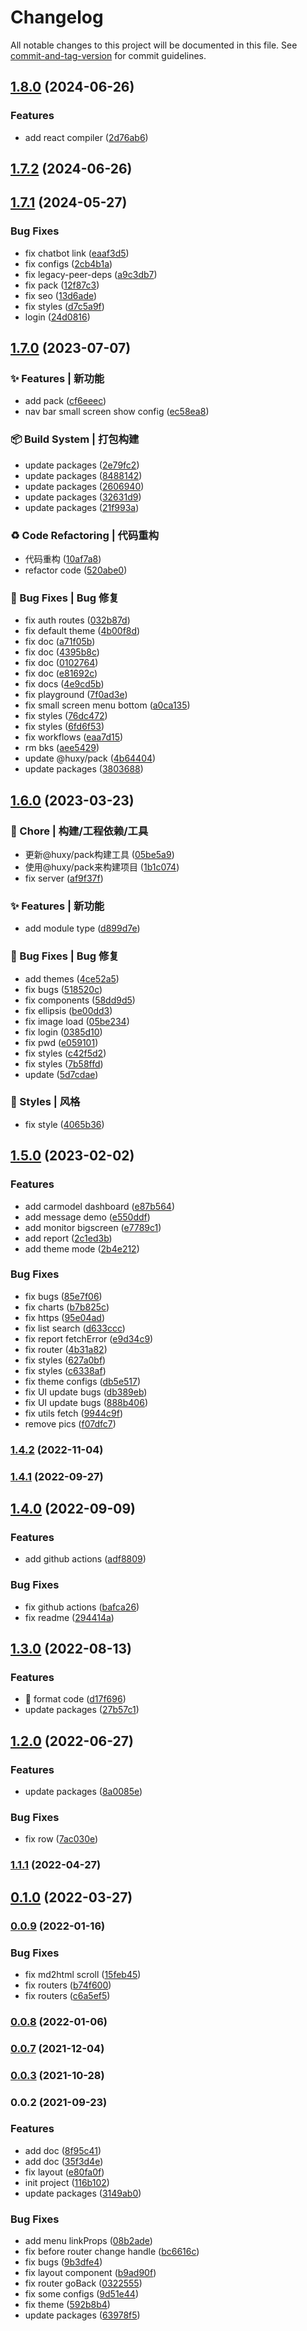 # Changelog

All notable changes to this project will be documented in this file. See [commit-and-tag-version](https://github.com/absolute-version/commit-and-tag-version) for commit guidelines.

## [1.8.0](https://github.com/ahyiru/web-design/compare/v1.7.2...v1.8.0) (2024-06-26)


### Features

* add react compiler ([2d76ab6](https://github.com/ahyiru/web-design/commit/2d76ab6feb4b760e1618cf0f1722d1a650bcd533))

## [1.7.2](https://github.com/ahyiru/web-design/compare/v1.7.1...v1.7.2) (2024-06-26)

## [1.7.1](https://github.com/ahyiru/web-design/compare/v1.7.0...v1.7.1) (2024-05-27)


### Bug Fixes

* fix chatbot link ([eaaf3d5](https://github.com/ahyiru/web-design/commit/eaaf3d5df83a74ae5100d3f502ef11cf6565ccf6))
* fix configs ([2cb4b1a](https://github.com/ahyiru/web-design/commit/2cb4b1a313086866d72e2ac0e7e584a480b32c2c))
* fix legacy-peer-deps ([a9c3db7](https://github.com/ahyiru/web-design/commit/a9c3db7173211a8fab82a4f17f5b96ecc60d01f1))
* fix pack ([12f87c3](https://github.com/ahyiru/web-design/commit/12f87c389fd6ad1cc0abb9aea6ee752a87f08d2f))
* fix seo ([13d6ade](https://github.com/ahyiru/web-design/commit/13d6adead8ce2fd86b4357bcf6ad8f2b7261ae41))
* fix styles ([d7c5a9f](https://github.com/ahyiru/web-design/commit/d7c5a9f20307b802c754ee702db96adbb03b2232))
* login ([24d0816](https://github.com/ahyiru/web-design/commit/24d0816b5bb9fdf3df9b3d6a393c7dae19cd51d6))

## [1.7.0](https://github.com/ahyiru/web-design/compare/v1.6.0...v1.7.0) (2023-07-07)


### ✨ Features | 新功能

* add pack ([cf6eeec](https://github.com/ahyiru/web-design/commit/cf6eeecfceb777754ab4917c9186b47c7e7d25c0))
* nav bar small screen show config ([ec58ea8](https://github.com/ahyiru/web-design/commit/ec58ea8c3f6edaf0066ca8d9a1cee4ac010a395d))


### 📦‍ Build System | 打包构建

* update packages ([2e79fc2](https://github.com/ahyiru/web-design/commit/2e79fc212366749da63f8f16b6d354be3d5ab697))
* update packages ([8488142](https://github.com/ahyiru/web-design/commit/84881425393d8ed9dae119ab89951583ec6efd30))
* update packages ([2606940](https://github.com/ahyiru/web-design/commit/2606940795431aa74ba4d8490ecf4fa0e946caf8))
* update packages ([32631d9](https://github.com/ahyiru/web-design/commit/32631d92ec6eec9c5e7991299664e6b25bd40561))
* update packages ([21f993a](https://github.com/ahyiru/web-design/commit/21f993a18a06aceec490031f00d2f561890526c6))


### ♻️ Code Refactoring | 代码重构

* 代码重构 ([10af7a8](https://github.com/ahyiru/web-design/commit/10af7a891b7c932ec3f61dc1954c40b4fef911ce))
* refactor code ([520abe0](https://github.com/ahyiru/web-design/commit/520abe09569c7c569fe74cbb1295313789d32bf6))


### 🐛 Bug Fixes | Bug 修复

* fix auth routes ([032b87d](https://github.com/ahyiru/web-design/commit/032b87d248fa615c4b5b96f3e9d747b1a80381ce))
* fix default theme ([4b00f8d](https://github.com/ahyiru/web-design/commit/4b00f8d126c5fe313adfd993786b3e17c39d0097))
* fix doc ([a71f05b](https://github.com/ahyiru/web-design/commit/a71f05bec7c0e995857aa74b95002db2a703c323))
* fix doc ([4395b8c](https://github.com/ahyiru/web-design/commit/4395b8c52a22e3d8eb47b72781e2be55ac284fa2))
* fix doc ([0102764](https://github.com/ahyiru/web-design/commit/01027642098347b6f2c6156808c6e3734bc4a593))
* fix doc ([e81692c](https://github.com/ahyiru/web-design/commit/e81692cdb546a0f419e93ea1de490c24456f928b))
* fix docs ([4e9cd5b](https://github.com/ahyiru/web-design/commit/4e9cd5b0943f5c9c8a99271bb48275b49443df98))
* fix playground ([7f0ad3e](https://github.com/ahyiru/web-design/commit/7f0ad3e04b566f5467678552fc5f3cb172a1ebfb))
* fix small screen menu bottom ([a0ca135](https://github.com/ahyiru/web-design/commit/a0ca1357860c9e295c7ad083d021091542041922))
* fix styles ([76dc472](https://github.com/ahyiru/web-design/commit/76dc472c4d01f5ecdfd44a0036c38eefb7199692))
* fix styles ([6fd6f53](https://github.com/ahyiru/web-design/commit/6fd6f532e17c9cbe31af54076b55fcb62941ea18))
* fix workflows ([eaa7d15](https://github.com/ahyiru/web-design/commit/eaa7d15e654efa5b50ac8101becd3e3bd1151a17))
* rm bks ([aee5429](https://github.com/ahyiru/web-design/commit/aee54298e202e0addd1680a068fbc003fb176269))
* update @huxy/pack ([4b64404](https://github.com/ahyiru/web-design/commit/4b644044de0f1e1f71aa55c8d99f239cab1d3939))
* update packages ([3803688](https://github.com/ahyiru/web-design/commit/38036887ecc37c1306cf243bbcca6c9bd3fbcf9d))

## [1.6.0](https://github.com/ahyiru/web-design/compare/v1.5.0...v1.6.0) (2023-03-23)


### 🚀 Chore | 构建/工程依赖/工具

* 更新@huxy/pack构建工具 ([05be5a9](https://github.com/ahyiru/web-design/commit/05be5a91e319341f0fab549a16afbbf9aaf39962))
* 使用@huxy/pack来构建项目 ([1b1c074](https://github.com/ahyiru/web-design/commit/1b1c0742377e6c323505231443097e8afff35a90))
* fix server ([af9f37f](https://github.com/ahyiru/web-design/commit/af9f37f008dcb501aeb4c0a53b063a76b64223a2))


### ✨ Features | 新功能

* add module type ([d899d7e](https://github.com/ahyiru/web-design/commit/d899d7eb21d71be4417a5338f775ff7be9356472))


### 🐛 Bug Fixes | Bug 修复

* add themes ([4ce52a5](https://github.com/ahyiru/web-design/commit/4ce52a56686ad31f927a0b9c4cb0c9d0883e6b8d))
* fix bugs ([518520c](https://github.com/ahyiru/web-design/commit/518520c75511d5ab6486d7e64af523a095bd0d49))
* fix components ([58dd9d5](https://github.com/ahyiru/web-design/commit/58dd9d5741d72a660739b063e4757dbffbfe51bd))
* fix ellipsis ([be00dd3](https://github.com/ahyiru/web-design/commit/be00dd3a44c98c5bfa271bb5e5542dd2834e549a))
* fix image load ([05be234](https://github.com/ahyiru/web-design/commit/05be2345dc3bd18aa86aabd083af2fe175dd2d85))
* fix login ([0385d10](https://github.com/ahyiru/web-design/commit/0385d10071f5b70da00e3d62c08b7a8f01152c29))
* fix pwd ([e059101](https://github.com/ahyiru/web-design/commit/e05910146250b0f930232c6ea87927508af1a805))
* fix styles ([c42f5d2](https://github.com/ahyiru/web-design/commit/c42f5d20c764871dbeb992bc3e3f47560e492cc6))
* fix styles ([7b58ffd](https://github.com/ahyiru/web-design/commit/7b58ffde18a50b64c0935d82a53f99a071c3a2a4))
* update ([5d7cdae](https://github.com/ahyiru/web-design/commit/5d7cdaea0ce229a9cc12126907bf82b64c722ada))


### 💄 Styles | 风格

* fix style ([4065b36](https://github.com/ahyiru/web-design/commit/4065b3633a9051aaf6fa380d53d307c7a7f55407))

## [1.5.0](https://github.com/ahyiru/web-design/compare/v1.4.2...v1.5.0) (2023-02-02)


### Features

* add carmodel dashboard ([e87b564](https://github.com/ahyiru/web-design/commit/e87b56469c487122bbc9eb5b236a4d7929f87b94))
* add message demo ([e550ddf](https://github.com/ahyiru/web-design/commit/e550ddfd49eb4384694b5bef340e1d47aee1b366))
* add monitor bigscreen ([e7789c1](https://github.com/ahyiru/web-design/commit/e7789c155775dae75039ff7409bb304c9bfe75dc))
* add report ([2c1ed3b](https://github.com/ahyiru/web-design/commit/2c1ed3ba125ceda3411f77d39eb37a4aa925ba88))
* add theme mode ([2b4e212](https://github.com/ahyiru/web-design/commit/2b4e21279e6087c6781c1ab398793d0a0e19650a))


### Bug Fixes

* fix bugs ([85e7f06](https://github.com/ahyiru/web-design/commit/85e7f066e09a59e7f690e451fe4a034ec1d604c7))
* fix charts ([b7b825c](https://github.com/ahyiru/web-design/commit/b7b825c67e39ca3c17e46651a4966d398ef779a8))
* fix https ([95e04ad](https://github.com/ahyiru/web-design/commit/95e04ada4407694a10881f43498326e19fa999b5))
* fix list search ([d633ccc](https://github.com/ahyiru/web-design/commit/d633ccc7683d0b58c6d14b37f882fcefaf1ceb7f))
* fix report fetchError ([e9d34c9](https://github.com/ahyiru/web-design/commit/e9d34c9d7f684cd6a99f9dfa935f4fbea040bcd1))
* fix router ([4b31a82](https://github.com/ahyiru/web-design/commit/4b31a82a5db10dba3e20fd7cc55fb6cb461ca795))
* fix styles ([627a0bf](https://github.com/ahyiru/web-design/commit/627a0bfc74c97a480e9940142cd9c1a6077cfa60))
* fix styles ([c6338af](https://github.com/ahyiru/web-design/commit/c6338af1d2bb269d884ed86fc6a8e3e46e5314c7))
* fix theme configs ([db5e517](https://github.com/ahyiru/web-design/commit/db5e517c1086d745773b81b831c7d8d4c9bae572))
* fix UI update bugs ([db389eb](https://github.com/ahyiru/web-design/commit/db389ebb4e596f45ab3139479b8884ef83cb5b87))
* fix UI update bugs ([888b406](https://github.com/ahyiru/web-design/commit/888b4066889987509e620cc57e2c5e385085b2ac))
* fix utils fetch ([9944c9f](https://github.com/ahyiru/web-design/commit/9944c9f68da2741063112422e94924e90691df98))
* remove pics ([f07dfc7](https://github.com/ahyiru/web-design/commit/f07dfc7dd95356755f61fbd9a866004e1294a4fa))

### [1.4.2](https://github.com/ahyiru/web-design/compare/v1.4.1...v1.4.2) (2022-11-04)

### [1.4.1](https://github.com/ahyiru/web-design/compare/v1.4.0...v1.4.1) (2022-09-27)

## [1.4.0](https://github.com/ahyiru/web-design/compare/v1.3.0...v1.4.0) (2022-09-09)


### Features

* add github actions ([adf8809](https://github.com/ahyiru/web-design/commit/adf880948f01016e580ebca059824df5194cc99a))


### Bug Fixes

* fix github actions ([bafca26](https://github.com/ahyiru/web-design/commit/bafca2633814d11846a8d1d643b3f395d809c686))
* fix readme ([294414a](https://github.com/ahyiru/web-design/commit/294414ae01a16ef08b6fda959f9e68f1aa670807))

## [1.3.0](https://github.com/ahyiru/web-design/compare/v1.2.0...v1.3.0) (2022-08-13)


### Features

* :art: format code ([d17f696](https://github.com/ahyiru/web-design/commit/d17f69610f42fa70323c0038777082a1747ddd26))
* update packages ([27b57c1](https://github.com/ahyiru/web-design/commit/27b57c13faaec818c70b19203cb20c24b85704a0))

## [1.2.0](https://github.com/ahyiru/web-design/compare/v1.1.1...v1.2.0) (2022-06-27)


### Features

* update packages ([8a0085e](https://github.com/ahyiru/web-design/commit/8a0085ea479bd401ba69f4dd3b0018d121b4dada))


### Bug Fixes

* fix row ([7ac030e](https://github.com/ahyiru/web-design/commit/7ac030e04452288daacc73a07125ba20bbbf22ea))

### [1.1.1](https://github.com/ahyiru/web-design/compare/v0.1.0...v1.1.1) (2022-04-27)

## [0.1.0](https://github.com/ahyiru/web-design/compare/v0.0.9...v0.1.0) (2022-03-27)

### [0.0.9](https://github.com/ahyiru/web-design/compare/v0.0.8...v0.0.9) (2022-01-16)


### Bug Fixes

* fix md2html scroll ([15feb45](https://github.com/ahyiru/web-design/commit/15feb4502eb4715746c5c6db7803b73586a81afc))
* fix routers ([b74f600](https://github.com/ahyiru/web-design/commit/b74f60065a0e1b0d69a013924c64dc73b24bba03))
* fix routers ([c6a5ef5](https://github.com/ahyiru/web-design/commit/c6a5ef5b04979e06023f23e17cfc9af5be119127))

### [0.0.8](https://github.com/ahyiru/web-design/compare/v0.0.7...v0.0.8) (2022-01-06)

### [0.0.7](https://github.com/ahyiru/web-design/compare/v0.0.3...v0.0.7) (2021-12-04)

### [0.0.3](https://github.com/ahyiru/web-design/compare/v0.0.2...v0.0.3) (2021-10-28)

### 0.0.2 (2021-09-23)


### Features

* add doc ([8f95c41](https://github.com/ahyiru/web-design/commit/8f95c411a846256530ec0883af17300ba548a3e7))
* add doc ([35f3d4e](https://github.com/ahyiru/web-design/commit/35f3d4e43759e380dd4872cf367354dc077d6dd2))
* fix layout ([e80fa0f](https://github.com/ahyiru/web-design/commit/e80fa0f91dce4bde7acae564090612569f7cfa92))
* init project ([116b102](https://github.com/ahyiru/web-design/commit/116b102c279250383d1c1e36831f8e997d8d2351))
* update packages ([3149ab0](https://github.com/ahyiru/web-design/commit/3149ab0bf14ce9d041c317be0548eef5fb2d01e8))


### Bug Fixes

* add menu linkProps ([08b2ade](https://github.com/ahyiru/web-design/commit/08b2ade892000f6727181fe9302020965ee1711a))
* fix before router change handle ([bc6616c](https://github.com/ahyiru/web-design/commit/bc6616cb23a55a66d5be3d7f575537749de91502))
* fix bugs ([9b3dfe4](https://github.com/ahyiru/web-design/commit/9b3dfe44634ca2e706dd0061a0879fc40cdbc290))
* fix layout component ([b9ad90f](https://github.com/ahyiru/web-design/commit/b9ad90f7d34663a762c5c0e5f6f148cbc7ccf64e))
* fix router goBack ([0322555](https://github.com/ahyiru/web-design/commit/0322555422a0a544c46d70aec82626137175ab83))
* fix some configs ([9d51e44](https://github.com/ahyiru/web-design/commit/9d51e441061076b991f1ae8d4792f2d4a50797d8))
* fix theme ([592b8b4](https://github.com/ahyiru/web-design/commit/592b8b4fc76678372fe41185a76a1ad39d10128c))
* update packages ([63978f5](https://github.com/ahyiru/web-design/commit/63978f540d839acdbd1c1f413e16bde1cc51e619))

